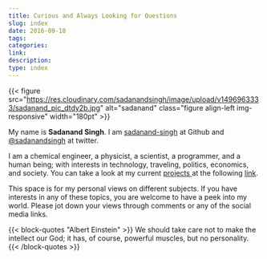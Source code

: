 ```yaml
---
title: Curious and Always Looking for Questions
slug: index
date: 2016-09-18
tags:
categories:
link:
description:
type: index
---
```


{{< figure src="https://res.cloudinary.com/sadanandsingh/image/upload/v1496963333/sadanand_pic_dtdy2b.jpg" alt="sadanand" class="figure align-left img-responsive" width="180pt" >}}

My name is **Sadanand Singh**. I am
[sadanand-singh](https://github.com/sadanand-singh) at Github and
[@sadanandsingh](https://twitter.com/sadanandsingh) at twitter.

I am a chemical engineer, a physicist, a scientist, a programmer, and a
human being; with interests in technology, traveling, politics,
economics, and society.
You can take a look at my current [projects <i class="fa fa-cogs" aria-hidden="true"></i>][link] at the following [link].

[link]: /project/

This space is for my personal views on different subjects. If you have
interests in any of these topics, you are welcome to have a peek into my
world. Please jot down your views through comments or any of the social
media links.

{{< block-quotes "Albert Einstein" >}}
We should take care not to make the intellect
our God; it has, of course, powerful muscles, but no personality.
{{< /block-quotes >}}
